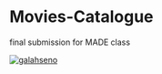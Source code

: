 # Movies-Catalogue
final submission for MADE class

[![galahseno](https://circleci.com/gh/galahseno/Movies-Catalogue.svg?style=svg)](https://circleci.com/gh/galahseno/Movies-Catalogue)

